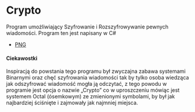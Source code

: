 # Crypto
Program umożliwiający Szyfrowanie i Rozszyfrowywanie pewnych wiadomości.
Program ten jest napisany w C#

- [PNG](https://imgur.com/a/PrsVFKI)

#### Ciekawostki
Inspiracją do powstania tego programu był zwyczajna zabawa systemami Binarnymi oraz chęć szyfrowania wiadomości tak by tylko osoba wiedząca jak odszyfrować wiadomość mogła ją odczytać,
z tego powodu w programie jest opcja o nazwie „Crypto” co w uproszczeniu mówiąc jest systemem Octal (ósemkowym) ze zmienionymi symbolami, by był jak najbardziej ściśnięte i zajmowały jak najmniej miejsca.
